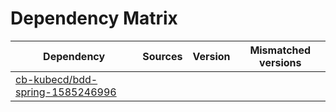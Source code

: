 # Dependency Matrix

Dependency | Sources | Version | Mismatched versions
---------- | ------- | ------- | -------------------
[cb-kubecd/bdd-spring-1585246996](https://github.com/cb-kubecd/bdd-spring-1585246996.git) |  | []() | 
